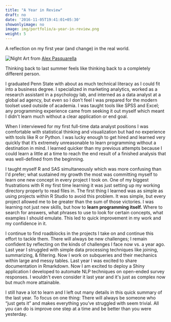 ```yaml
---
title: "A Year in Review"
draft: no
date: '2016-11-05T19:41:01+05:30'
showonlyimage: no
image: img/portfolio/a-year-in-review.png
weight: 5
---
```


A reflection on my first year (and change) in the real world.
<!--more-->

![Night][1]
Art from [Alex Pasquarella](https://dribbble.com/shots/5058150-Rainy-Night)

Thinking back to last summer feels like thinking back to a completely different person.

I graduated Penn State with about as much technical literacy as I could fit into a business degree. I specialized in marketing analytics, worked as a research assistant in a psychology lab, and interned as a data analyst at a global ad agency, but even so I don’t feel I was prepared for the modern toolset used outside of academia. I was taught tools like SPSS and Excel; any programming experience came from seeking it out myself which meant I didn't learn much without a clear application or end goal.

When I interviewed for my first full-time data analyst positions I was comfortable with statistical thinking and visualization but had no experience with tools like R or Python. I was lucky enough to get hired and learned very quickly that it’s extremely unreasonable to learn programming without a destination in mind. I learned quicker than my previous attempts because I could learn a little at a time to reach the end result of a finished analysis that was well-defined from the beginning.

I taught myself R and SAS simultaneously which was more confusing than I'd prefer; what sustained my growth the most was committing myself to learn one new concept in every project I took on. One of my biggest frustrations with R my first time learning it was just setting up my working directory properly to read files in. The first thing I learned was as simple as using projects within R Studio to avoid this problem. It was simple, but every project allowed me to be greater than the sum of those victories. I was learning not just new skills, but how to **learn programming itself.** Where to search for answers, what phrases to use to look for certain concepts, what examples I should emulate. This led to quick improvement in my work and my confidence in it.

I continue to find roadblocks in the projects I take on and continue this effort to tackle them. There will always be new challenges; I remain confident by reflecting on the kinds of challenges I face now vs. a year ago. Last year I struggled with simple data processing techniques like joining, summarizing, & filtering. Now I work on subqueries and their mechanics within large and messy tables. Last year I was excited to share documentation in Rmarkdown. Now I am excited to deploy a Shiny application I developed to automate NLP techniques on open-ended survey responses. I wouldn't even consider it last year and it's just as complex now but much more attainable.

I still have a lot to learn and I left out many details in this quick summary of the last year. To focus on one thing: There will always be someone who “just gets it” and makes everything you’ve struggled with seem trivial. All you can do is improve one step at a time and be better than you were yesterday. 

[1]: /img/portfolio/a-year-in-review.png

